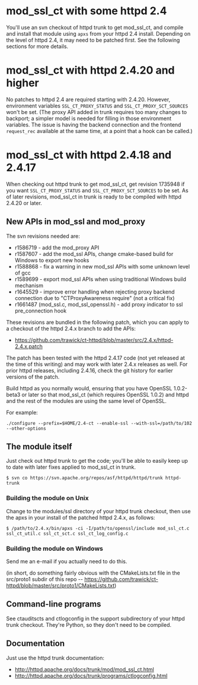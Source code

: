 mod\_ssl\_ct with some httpd 2.4
================================

You'll use an svn checkout of httpd trunk to get mod\_ssl\_ct, and compile and install that module using ``apxs`` from
your httpd 2.4 install.  Depending on the level of httpd 2.4, it may need to be patched first.  See the following 
sections for more details.

mod\_ssl\_ct with httpd 2.4.20 and higher
=========================================

No patches to httpd 2.4 are required starting with 2.4.20.  However, environment variables ``SSL_CT_PROXY_STATUS`` and
``SSL_CT_PROXY_SCT_SOURCES`` won't be set.  (The proxy API added in trunk requires too many changes to backport; a simpler
model is needed for filling in those environment variables.  The issue is having the backend connection and the frontend
``request_rec`` available at the same time, at a point that a hook can be called.)

mod\_ssl\_ct with httpd 2.4.18 and 2.4.17
=========================================

When checking out httpd trunk to get mod\_ssl\_ct, get revision 1735948 if you want ``SSL_CT_PROXY_STATUS`` and
``SSL_CT_PROXY_SCT_SOURCES`` to be set.  As of later revisions, mod\_ssl\_ct in trunk is ready to be compiled with
httpd 2.4.20 or later.

## New APIs in mod_ssl and mod_proxy

The svn revisions needed are:

* r1586719 - add the mod_proxy API
* r1587607 - add the mod_ssl APIs, change cmake-based build for Windows to export new hooks
* r1588868 - fix a warning in new mod_ssl APIs with some unknown level of gcc
* r1589699 - export mod\_ssl APIs when using traditional Windows build mechanism
* r1645529 - improve error handling when rejecting proxy backend connection due to "CTProxyAwareness require" (not a critical fix)
* r1661487 (mod_ssl.c, mod_ssl_openssl.h) - add proxy indicator to ssl pre_connection hook

These revisions are bundled in the following patch, which you can apply to a checkout of the httpd 2.4.x branch to add the APIs:

* https://github.com/trawick/ct-httpd/blob/master/src/2.4.x/httpd-2.4.x.patch

The patch has been tested with the httpd 2.4.17 code (not yet released at the time of this writing) and may work with later 2.4.x releases as well.  For prior httpd releases, including 2.4.16, check the git history for earlier versions of the patch.

Build httpd as you normally would, ensuring that you have OpenSSL 1.0.2-beta3 or later so that mod\_ssl\_ct (which requires OpenSSL 1.0.2) and httpd and the rest of the modules are using the same level of OpenSSL.

For example:
```
./configure --prefix=$HOME/2.4-ct --enable-ssl --with-ssl=/path/to/102 --other-options
```

## The module itself

Just check out httpd trunk to get the code; you'll be able to easily keep up to date with later fixes applied to mod\_ssl\_ct in trunk.

```
$ svn co https://svn.apache.org/repos/asf/httpd/httpd/trunk httpd-trunk
```

### Building the module on Unix

Change to the modules/ssl directory of your httpd trunk checkout, then use the apxs in your install of the patched httpd 2.4.x, as follows:
```
$ /path/to/2.4.x/bin/apxs -ci -I/path/to/openssl/include mod_ssl_ct.c ssl_ct_util.c ssl_ct_sct.c ssl_ct_log_config.c
```

### Building the module on Windows

Send me an e-mail if you actually need to do this.

(in short, do something fairly obvious with the CMakeLists.txt file in the src/proto1 subdir of this repo -- https://github.com/trawick/ct-httpd/blob/master/src/proto1/CMakeLists.txt)

## Command-line programs

See ctauditscts and ctlogconfig in the support subdirectory of your httpd trunk checkout.  They're Python, so they don't need to be compiled.

## Documentation

Just use the httpd trunk documentation:

* http://httpd.apache.org/docs/trunk/mod/mod_ssl_ct.html
* http://httpd.apache.org/docs/trunk/programs/ctlogconfig.html
